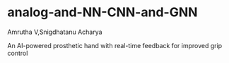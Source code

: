 # analog-and-NN-CNN-and-GNN
Amrutha V,Snigdhatanu Acharya


An AI-powered prosthetic hand with real-time feedback for improved grip control
